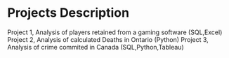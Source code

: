 # Projects Description 
Project 1, Analysis of players retained from a gaming software (SQL,Excel)
Project 2, Analysis of calculated Deaths in Ontario (Python)
Project 3, Analysis of crime commited in Canada (SQL,Python,Tableau)
